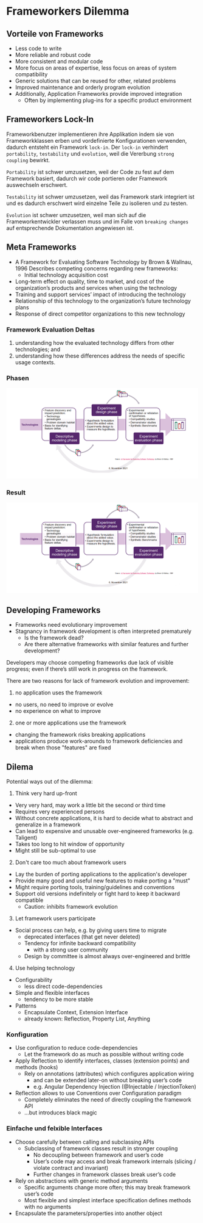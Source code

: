 # Frameworkers Dilemma

## Vorteile von Frameworks

- Less code to write
- More reliable and robust code
- More consistent and modular code
- More focus on areas of expertise, less focus on areas of system compatibility
- Generic solutions that can be reused for other, related problems
- Improved maintenance and orderly program evolution
- Additionally, Application Frameworks provide improved integration
  - Often by implementing plug-ins for a specific product environment

## Frameworkers Lock-In

Frameworkbenutzer implementieren ihre Applikation indem sie von Frameworkklassen erben und vordefinierte Konfigurationen verwenden, dadurch entsteht ein Framework `lock-in`. Der `lock-in` verhindert `portability`, `testability` und `evolution`, weil die Vererbung `strong coupling` bewirkt.

`Portability` ist schwer umzusetzen, weil der Code zu fest auf dem Framework basiert, dadurch wir code portieren oder Framework auswechseln erschwert.

`Testability` ist schwer umzusetzen, weil das Framework stark integriert ist und es dadurch erschwert wird einzelne Teile zu isolieren und zu testen.

`Evolution` ist schwer umzusetzen, weil man sich auf die Frameworkentwickler verlassen muss und im Falle von `breaking changes` auf entsprechende Dokumentation angewiesen ist.

## Meta Frameworks

- A Framework for Evaluating Software Technology by Brown & Wallnau, 1996 Describes competing concerns regarding new frameworks:
  - Initial technology acquisition cost
- Long-term effect on quality, time to market, and cost of the organization’s products and services when using the technology
- Training and support services’ impact of introducing the technology
- Relationship of this technology to the organization’s future technology plans
- Response of direct competitor organizations to this new technology

### Framework Evaluation Deltas

1. understanding how the evaluated technology differs from other technologies; and
2. understanding how these differences address the needs of specific usage contexts.

### Phasen

![Meta Framework Phasen](./assets/meta_frameworks_phases.png)

### Result

![Meta Framework Result](./assets/meta_frameworks_phases.png)

## Developing Frameworks

- Frameworks need evolutionary improvement
- Stagnancy in framework development is often interpreted prematurely
  - Is the framework dead?
  - Are there alternative frameworks with similar features and further development?

Developers may choose competing frameworks due lack of visible progress; even if there’s still work in progress on the framework.

There are two reasons for lack of framework evolution and improvement:

1. no application uses the framework

- no users, no need to improve or evolve
- no experience on what to improve

2. one or more applications use the framework

- changing the framework risks breaking applications
- applications produce work-arounds to framework deficiencies and break when those "features" are fixed

## Dilema

Potential ways out of the dilemma:

1. Think very hard up-front

- Very very hard, may work a little bit the second or third time
- Requires very experienced persons
- Without concrete applications, it is hard to decide what to abstract and generalize in a framework
- Can lead to expensive and unusable over-engineered frameworks (e.g. Taligent)
- Takes too long to hit window of opportunity
- Might still be sub-optimal to use

2. Don't care too much about framework users

- Lay the burden of porting applications to the application's developer
- Provide many good and useful new features to make porting a "must"
- Might require porting tools, training/guidelines and conventions
- Support old versions indefinitely or fight hard to keep it backward compatible
  - Caution: inhibits framework evolution

3. Let framework users participate

- Social process can help, e.g. by giving users time to migrate
  - deprecated interfaces (that get never deleted)
  - Tendency for infinite backward compatibility
    - with a strong user community
  - Design by committee is almost always over-engineered and brittle

4. Use helping technology

- Configurability
  - less direct code-dependencies
- Simple and flexible interfaces
  - tendency to be more stable
- Patterns
  - Encapsulate Context, Extension Interface
  - already known: Reflection, Property List, Anything

### Konfiguration

- Use configuration to reduce code-dependencies
  - Let the framework do as much as possible without writing code
- Apply Reflection to identify interfaces, classes (extension points) and methods (hooks)
  - Rely on annotations (attributes) which configures application wiring
    - and can be extended later-on without breaking user’s code
    - e.g. Angular Dependency Injection (@Injectable / InjectionToken)
- Reflection allows to use Conventions over Configuration paradigm
  - Completely eliminates the need of directly coupling the framework API
  - …but introduces black magic

### Einfache und felxible Interfaces

- Choose carefully between calling and subclassing APIs
  - Subclassing of framework classes result in stronger coupling
    - No decoupling between framework and user’s code
    - User’s code may access and break framework internals (slicing / violate contract and invariant)
    - Further changes in framework classes break user’s code
- Rely on abstractions with generic method arguments
  - Specific arguments change more often; this may break framework user’s code
  - Most flexible and simplest interface specification defines methods with no arguments
- Encapsulate the parameters/properties into another object
